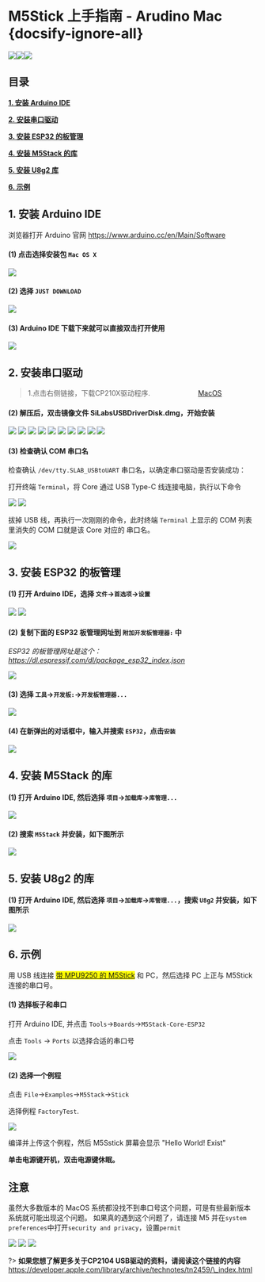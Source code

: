 # M5Stick 上手指南 - Arudino Mac {docsify-ignore-all}

<img src="assets/img/getting_started_pics/m5stick/stick_01.png"><img src="assets/img/getting_started_pics/m5stick/stick_06.png"><img src="assets/img/macos-logo.png">

## 目录

**[1. 安装 Arduino IDE](#_1-安装-Arduino-IDE)**

**[2. 安装串口驱动](#_2-安装串口驱动)**

**[3. 安装 ESP32 的板管理](#_3-安装-ESP32-的板管理)**

**[4. 安装 M5Stack 的库](#_4-安装-M5Stack-的库)**

**[5. 安装 U8g2 库](#_5-安装-U8g2-的库)**

**[6. 示例](#_6-示例)**

## 1. 安装 Arduino IDE

浏览器打开 Arduino 官网 https://www.arduino.cc/en/Main/Software

#### (1) 点击选择安装包 `Mac OS X`

<img src="assets/img/getting_started_pics/m5stack_core/get_started_with_arduino_m5core/mac/macOS_download_arduino_ide.png">

#### (2) 选择 `JUST DOWNLOAD`

<img src="assets/img/getting_started_pics/m5stack_core/get_started_with_arduino_m5core/mac/macOS_download_arduino_ide_02.png">

#### (3) Arduino IDE 下载下来就可以直接双击打开使用

<img src="assets/img/getting_started_pics/m5stack_core/get_started_with_arduino_m5core/mac/macOS_download_arduino_ide_03.png">

## 2. 安装串口驱动

<!-- *注意：如果已经安装了 CP21x 的串口驱动的话，请直接从[步骤 3](#_3-安装-ESP32-的板管理) 开始。* -->

>1.点击右侧链接，下载CP210X驱动程序. <a class="link" style="padding-left: 20%" href="https://m5stack.oss-cn-shenzhen.aliyuncs.com/resource/drivers/CP210x_VCP_MacOS.zip" target="_blank" rel="noopener noreferrer"><img src="https://cdn.shopify.com/s/files/1/0056/7689/2250/files/mac_large.png?v=1557026570" alt="">MacOS</a>

#### (2) 解压后，双击镜像文件 SiLabsUSBDriverDisk.dmg，开始安装

<img src="assets/img/getting_started_pics/establish_serial_connection/macOS_CP2104_dmg.png">

<img src="assets/img/getting_started_pics/establish_serial_connection/macOS_CP2104_pkg.png">

<img src="assets/img/getting_started_pics/establish_serial_connection/2.png">

<img src="assets/img/getting_started_pics/establish_serial_connection/3.png">

<img src="assets/img/getting_started_pics/establish_serial_connection/4.png">

<img src="assets/img/getting_started_pics/establish_serial_connection/5.png">

<img src="assets/img/getting_started_pics/establish_serial_connection/6.png">

<img src="assets/img/getting_started_pics/establish_serial_connection/7.png">

<img src="assets/img/getting_started_pics/establish_serial_connection/8.png">

<img src="assets/img/getting_started_pics/establish_serial_connection/9.png">

#### (3) 检查确认 COM 串口名

检查确认 `/dev/tty.SLAB_USBtoUART` 串口名，以确定串口驱动是否安装成功：

打开终端 `Terminal`，将 Core 通过 USB Type-C 线连接电脑，执行以下命令

<img src="assets/img/getting_started_pics/m5stack_core/get_started_with_arduino_m5core/mac/check_serial_port_mac_01.png">

<img src="assets/img/getting_started_pics/m5stack_core/get_started_with_arduino_m5core/mac/check_serial_port_mac_02.png">

拔掉 USB 线，再执行一次刚刚的命令，此时终端 `Terminal` 上显示的 COM 列表里消失的 COM 口就是该 Core 对应的 串口名。

<img src="assets/img/getting_started_pics/m5stack_core/get_started_with_arduino_m5core/mac/check_serial_port_mac_03.png">

## 3. 安装 ESP32 的板管理

#### (1) 打开 Arduino IDE，选择 `文件`->`首选项`->`设置`

<img src="assets/img/getting_started_pics/m5stack_core/get_started_with_arduino_m5core/mac/quick_start_arduino_mac_01.png">

<img src="assets/img/getting_started_pics/m5stack_core/get_started_with_arduino_m5core/mac/quick_start_arduino_mac_02.png">

#### (2) 复制下面的 ESP32 板管理网址到 `附加开发板管理器:` 中

*ESP32 的板管理网址是这个：https://dl.espressif.com/dl/package_esp32_index.json*

<img src="assets/img/getting_started_pics/m5stack_core/get_started_with_arduino_m5core/mac/quick_start_arduino_mac_03.png">

#### (3) 选择 `工具`->`开发板:`->`开发板管理器...`

<img src="assets/img/getting_started_pics/m5stack_core/get_started_with_arduino_m5core/mac/quick_start_arduino_mac_04.png">

#### (4) 在新弹出的对话框中，输入并搜索 `ESP32`，点击`安装`

<img src="assets/img/getting_started_pics/m5stack_core/get_started_with_arduino_m5core/mac/quick_start_arduino_mac_05.png">

## 4. 安装 M5Stack 的库

#### (1) 打开 Arduino IDE, 然后选择 `项目`->`加载库`->`库管理...`

<img src="assets/img/getting_started_pics/m5stack_core/get_started_with_arduino_m5core/mac/quick_start_arduino_mac_06.png">

#### (2) 搜索 `M5Stack` 并安装，如下图所示

<img src="assets/img/getting_started_pics/m5stack_core/get_started_with_arduino_m5core/mac/quick_start_arduino_mac_07.png">


## 5. 安装 U8g2 的库

#### (1) 打开 Arduino IDE, 然后选择 `项目`->`加载库`->`库管理...`，搜索 `U8g2` 并安装，如下图所示

<img src="assets/img/getting_started_pics/m5stack_core/get_started_with_m5stick/install_u8g2.png">

## 6. 示例

用 USB 线连接 <mark>[带 MPU9250 的 M5Stick](https://img.alicdn.com/imgextra/i4/136588748/O1CN012EUdFpJIthEANlx_!!136588748.jpg)</mark> 和 PC，然后选择 PC 上正与 M5Stick 连接的串口号。

#### (1) 选择板子和串口

打开 Arduino IDE, 并点击 `Tools`->`Boards`->`M5Stack-Core-ESP32`

点击 `Tools` -> `Ports` 以选择合适的串口号

<img src="assets/img/getting_started_pics/m5stack_core/get_started_with_arduino_m5core/mac/quick_start_arduino_mac_10.png">

#### (2) 选择一个例程

点击 `File`->`Examples`->`M5Stack`->`Stick`

选择例程 `FactoryTest`.

<img src="assets/img/getting_started_pics/m5stick/m5stick_quick_start_arduino_mac_01.png">

编译并上传这个例程，然后 M5Sstick 屏幕会显示 "Hello World! Exist"

**单击电源键开机，双击电源键休眠。**

## 注意

虽然大多数版本的 MacOS 系统都没找不到串口号这个问题，可是有些最新版本系统就可能出现这个问题。
如果真的遇到这个问题了，请连接 M5 并在`system preferences`中打开`security and privacy`，设置`permit`

<img src="assets/img/getting_started_pics/m5stack_core/get_started_with_arduino_m5core/mac/macOS_security_and_privacy.png">

<img src="assets/img/getting_started_pics/m5stack_core/get_started_with_arduino_m5core/mac/macOS_security_and_privacy_01.png">

<img src="assets/img/getting_started_pics/m5stack_core/get_started_with_arduino_m5core/mac/macOS_security_and_privacy_02.png">

?> **如果您想了解更多关于CP2104 USB驱动的资料，请阅读这个链接的内容** https://developer.apple.com/library/archive/technotes/tn2459/\_index.html
<style>

.link a{

    padding-left: 13%;

}

</style>